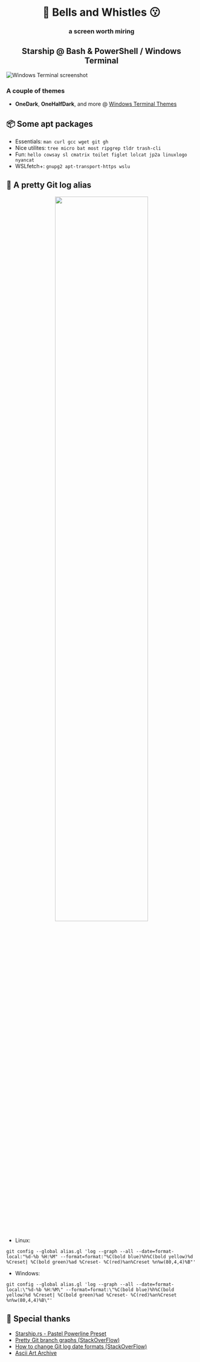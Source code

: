 <h1 align="center">🔔 Bells and Whistles 😗</h1>

<h3 align="center">a screen worth miring</h3>

<h2 align="center">Starship @ Bash & PowerShell / Windows Terminal</h2>

![Windows Terminal screenshot](https://github.com/KhalilOuali/KO-Terminal-Config/assets/68998620/f42a45b4-f638-4a02-93fc-353b2def07bb)

### A couple of themes
* **OneDark**, **OneHalfDark**, and more @ [Windows Terminal Themes](https://windowsterminalthemes.dev/)

## 📦 Some apt packages

* Essentials:
`man curl gcc wget git gh`
* Nice utilites:
`tree micro bat most ripgrep tldr trash-cli`
* Fun:
`hello cowsay sl cmatrix toilet figlet lolcat jp2a linuxlogo nyancat`
* WSLfetch+:
`gnupg2 apt-transport-https wslu`

## 📃 A pretty Git log alias

<p align="center">
  <img src="https://github.com/KhalilOuali/KO-Terminal-Config/assets/68998620/aee8a761-8d23-494c-8596-857ca10bb770" width="70%" style="text-align:center">
</p>

* Linux:
```
git config --global alias.gl 'log --graph --all --date=format-local:"%d-%b %H:%M" --format=format:"%C(bold blue)%h%C(bold yellow)%d %Creset| %C(bold green)%ad %Creset- %C(red)%an%Creset %n%w(80,4,4)%B"'
```

* Windows:
```
git config --global alias.gl 'log --graph --all --date=format-local:\"%d-%b %H:%M\" --format=format:\"%C(bold blue)%h%C(bold yellow)%d %Creset| %C(bold green)%ad %Creset- %C(red)%an%Creset %n%w(80,4,4)%B\"'
```

## 🙏 Special thanks

* [Starship.rs - Pastel Powerline Preset](https://starship.rs/presets/pastel-powerline.html)
* [Pretty Git branch graphs (StackOverFlow)](https://stackoverflow.com/questions/1057564/pretty-git-branch-graphs)
* [How to change Git log date formats (StackOverFlow)](https://stackoverflow.com/questions/7853332/how-to-change-git-log-date-formats)
* [Ascii Art Archive](https://www.asciiart.eu/animals/cats)
